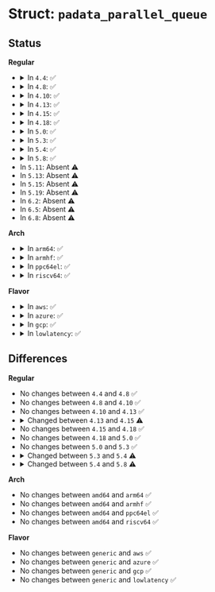 # Struct: <code>padata_parallel_queue</code>

## Status
<b>Regular</b>
<ul>
<li>
<details>
<summary>In <code>4.4</code>: ✅</summary>

```c
struct padata_parallel_queue {
    struct padata_list parallel;
    struct padata_list reorder;
    struct parallel_data *pd;
    struct work_struct work;
    atomic_t num_obj;
    int cpu_index;
};
```
</details>
</li>
<li>
<details>
<summary>In <code>4.8</code>: ✅</summary>

```c
struct padata_parallel_queue {
    struct padata_list parallel;
    struct padata_list reorder;
    struct parallel_data *pd;
    struct work_struct work;
    atomic_t num_obj;
    int cpu_index;
};
```
</details>
</li>
<li>
<details>
<summary>In <code>4.10</code>: ✅</summary>

```c
struct padata_parallel_queue {
    struct padata_list parallel;
    struct padata_list reorder;
    struct parallel_data *pd;
    struct work_struct work;
    atomic_t num_obj;
    int cpu_index;
};
```
</details>
</li>
<li>
<details>
<summary>In <code>4.13</code>: ✅</summary>

```c
struct padata_parallel_queue {
    struct padata_list parallel;
    struct padata_list reorder;
    struct parallel_data *pd;
    struct work_struct work;
    atomic_t num_obj;
    int cpu_index;
};
```
</details>
</li>
<li>
<details>
<summary>In <code>4.15</code>: ✅</summary>

```c
struct padata_parallel_queue {
    struct padata_list parallel;
    struct padata_list reorder;
    struct parallel_data *pd;
    struct work_struct work;
    struct work_struct reorder_work;
    atomic_t num_obj;
    int cpu_index;
};
```
</details>
</li>
<li>
<details>
<summary>In <code>4.18</code>: ✅</summary>

```c
struct padata_parallel_queue {
    struct padata_list parallel;
    struct padata_list reorder;
    struct parallel_data *pd;
    struct work_struct work;
    struct work_struct reorder_work;
    atomic_t num_obj;
    int cpu_index;
};
```
</details>
</li>
<li>
<details>
<summary>In <code>5.0</code>: ✅</summary>

```c
struct padata_parallel_queue {
    struct padata_list parallel;
    struct padata_list reorder;
    struct parallel_data *pd;
    struct work_struct work;
    struct work_struct reorder_work;
    atomic_t num_obj;
    int cpu_index;
};
```
</details>
</li>
<li>
<details>
<summary>In <code>5.3</code>: ✅</summary>

```c
struct padata_parallel_queue {
    struct padata_list parallel;
    struct padata_list reorder;
    struct parallel_data *pd;
    struct work_struct work;
    struct work_struct reorder_work;
    atomic_t num_obj;
    int cpu_index;
};
```
</details>
</li>
<li>
<details>
<summary>In <code>5.4</code>: ✅</summary>

```c
struct padata_parallel_queue {
    struct padata_list parallel;
    struct padata_list reorder;
    struct work_struct work;
    atomic_t num_obj;
};
```
</details>
</li>
<li>
<details>
<summary>In <code>5.8</code>: ✅</summary>

```c
struct padata_parallel_queue {
    struct padata_list reorder;
    atomic_t num_obj;
};
```
</details>
</li>
<li>
In <code>5.11</code>: Absent ⚠️
</li>
<li>
In <code>5.13</code>: Absent ⚠️
</li>
<li>
In <code>5.15</code>: Absent ⚠️
</li>
<li>
In <code>5.19</code>: Absent ⚠️
</li>
<li>
In <code>6.2</code>: Absent ⚠️
</li>
<li>
In <code>6.5</code>: Absent ⚠️
</li>
<li>
In <code>6.8</code>: Absent ⚠️
</li>
</ul>
<b>Arch</b>
<ul>
<li>
<details>
<summary>In <code>arm64</code>: ✅</summary>

```c
struct padata_parallel_queue {
    struct padata_list parallel;
    struct padata_list reorder;
    struct work_struct work;
    atomic_t num_obj;
};
```
</details>
</li>
<li>
<details>
<summary>In <code>armhf</code>: ✅</summary>

```c
struct padata_parallel_queue {
    struct padata_list parallel;
    struct padata_list reorder;
    struct work_struct work;
    atomic_t num_obj;
};
```
</details>
</li>
<li>
<details>
<summary>In <code>ppc64el</code>: ✅</summary>

```c
struct padata_parallel_queue {
    struct padata_list parallel;
    struct padata_list reorder;
    struct work_struct work;
    atomic_t num_obj;
};
```
</details>
</li>
<li>
<details>
<summary>In <code>riscv64</code>: ✅</summary>

```c
struct padata_parallel_queue {
    struct padata_list parallel;
    struct padata_list reorder;
    struct work_struct work;
    atomic_t num_obj;
};
```
</details>
</li>
</ul>
<b>Flavor</b>
<ul>
<li>
<details>
<summary>In <code>aws</code>: ✅</summary>

```c
struct padata_parallel_queue {
    struct padata_list parallel;
    struct padata_list reorder;
    struct work_struct work;
    atomic_t num_obj;
};
```
</details>
</li>
<li>
<details>
<summary>In <code>azure</code>: ✅</summary>

```c
struct padata_parallel_queue {
    struct padata_list parallel;
    struct padata_list reorder;
    struct work_struct work;
    atomic_t num_obj;
};
```
</details>
</li>
<li>
<details>
<summary>In <code>gcp</code>: ✅</summary>

```c
struct padata_parallel_queue {
    struct padata_list parallel;
    struct padata_list reorder;
    struct work_struct work;
    atomic_t num_obj;
};
```
</details>
</li>
<li>
<details>
<summary>In <code>lowlatency</code>: ✅</summary>

```c
struct padata_parallel_queue {
    struct padata_list parallel;
    struct padata_list reorder;
    struct work_struct work;
    atomic_t num_obj;
};
```
</details>
</li>
</ul>

## Differences
<b>Regular</b>
<ul>
<li>
No changes between <code>4.4</code> and <code>4.8</code> ✅
</li>
<li>
No changes between <code>4.8</code> and <code>4.10</code> ✅
</li>
<li>
No changes between <code>4.10</code> and <code>4.13</code> ✅
</li>
<li>
<details>
<summary>Changed between <code>4.13</code> and <code>4.15</code> ⚠️</summary>
<ul>
<li>
<b>Field added. </b>
<code>struct work_struct reorder_work</code>
</li>
</ul>
</details>
</li>
<li>
No changes between <code>4.15</code> and <code>4.18</code> ✅
</li>
<li>
No changes between <code>4.18</code> and <code>5.0</code> ✅
</li>
<li>
No changes between <code>5.0</code> and <code>5.3</code> ✅
</li>
<li>
<details>
<summary>Changed between <code>5.3</code> and <code>5.4</code> ⚠️</summary>
<ul>
<li>
<b>Field removed. </b>
<code>struct parallel_data *pd</code>
</li>
<li>
<b>Field removed. </b>
<code>struct work_struct reorder_work</code>
</li>
<li>
<b>Field removed. </b>
<code>int cpu_index</code>
</li>
</ul>
</details>
</li>
<li>
<details>
<summary>Changed between <code>5.4</code> and <code>5.8</code> ⚠️</summary>
<ul>
<li>
<b>Field removed. </b>
<code>struct padata_list parallel</code>
</li>
<li>
<b>Field removed. </b>
<code>struct work_struct work</code>
</li>
</ul>
</details>
</li>
</ul>
<b>Arch</b>
<ul>
<li>
No changes between <code>amd64</code> and <code>arm64</code> ✅
</li>
<li>
No changes between <code>amd64</code> and <code>armhf</code> ✅
</li>
<li>
No changes between <code>amd64</code> and <code>ppc64el</code> ✅
</li>
<li>
No changes between <code>amd64</code> and <code>riscv64</code> ✅
</li>
</ul>
<b>Flavor</b>
<ul>
<li>
No changes between <code>generic</code> and <code>aws</code> ✅
</li>
<li>
No changes between <code>generic</code> and <code>azure</code> ✅
</li>
<li>
No changes between <code>generic</code> and <code>gcp</code> ✅
</li>
<li>
No changes between <code>generic</code> and <code>lowlatency</code> ✅
</li>
</ul>
